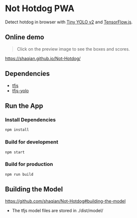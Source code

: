 # Not Hotdog PWA

Detect hotdog in browser with [Tiny YOLO v2](https://pjreddie.com/darknet/yolov2/) and [TensorFlow.js](https://js.tensorflow.org/).

## Online demo

> Click on the preview image to see the boxes and scores.

https://shaqian.github.io/Not-Hotdog/

## Dependencies

* [tfjs](https://github.com/tensorflow/tfjs)
* [tfjs-yolo](https://github.com/shaqian/tfjs-yolo)

## Run the App

### Install Dependencies

```
npm install
```

### Build for development

```
npm start
```

### Build for production

```
npm run build
```

## Building the Model

https://github.com/shaqian/Not-Hotdog#building-the-model

- The tfjs model files are stored in ./dist/model/